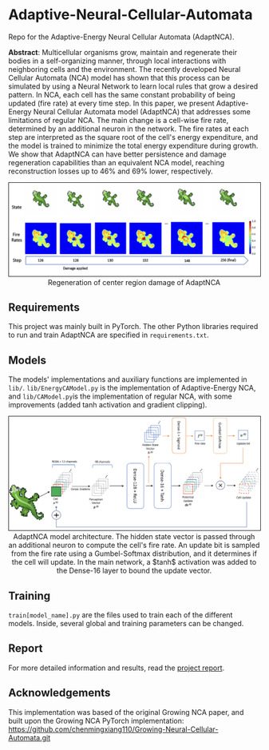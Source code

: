 # Adaptive-Neural-Cellular-Automata
 
Repo for the Adaptive-Energy Neural Cellular Automata (AdaptNCA).

**Abstract**: Multicellular organisms grow, maintain and regenerate their bodies in a self-organizing manner, through local interactions with neighboring cells and the environment. The recently developed Neural Cellular Automata (NCA) model has shown that this process can be simulated by using a Neural Network to learn local rules that grow a desired pattern. In NCA, each cell has the same constant probability of being updated (fire rate) at every time step. In this paper, we present Adaptive-Energy Neural Cellular Automata model (AdaptNCA) that addresses some limitations of regular NCA. The main change is a cell-wise fire rate, determined by an additional neuron in the network. The fire rates at each step are interpreted as the square root of the cell's energy expenditure, and the model is trained to minimize the total energy expenditure during growth. We show that AdaptNCA can have better persistence and damage regeneration capabilities than an equivalent NCA model, reaching reconstruction losses up to 46% and 69% lower, respectively.

<p align="center">
  <img src="./images/damage_center_evolution.png" alt="Regeneration of center region damage of AdaptNCA" width="700" border="1">
  <br>
  Regeneration of center region damage of AdaptNCA
</p>

## Requirements

This project was mainly built in PyTorch. The other Python libraries required to run and train AdaptNCA are specified in `requirements.txt`.

## Models

The models' implementations and auxiliary functions are implemented in `lib/`. `lib/EnergyCAModel.py` is the implementation of Adaptive-Energy NCA, and `lib/CAModel.py`is the implementation of regular NCA, with some improvements (added tanh activation and gradient clipping).

<p align="center">
  <img src="./images/adaptnca_architecture.png" alt="AdaptNCA architecture" width="700" border="1">
  <br>
  AdaptNCA model architecture. The hidden state vector is passed through an additional neuron to compute the cell's fire rate. An update bit is sampled from the fire rate using a Gumbel-Softmax distribution, and it determines if the cell will update. In the main network, a $tanh$ activation was added to the Dense-16 layer to bound the update vector.
</p>

## Training

`train[model_name].py` are the files used to train each of the different models. Inside, several global and training parameters can be changed.

## Report
For more detailed information and results, read the [project report](data/AdaptNCA_ICML_2023.pdf).
## Acknowledgements

This implementation was based of the original Growing NCA paper, and built upon the Growing NCA PyTorch implementation: https://github.com/chenmingxiang110/Growing-Neural-Cellular-Automata.git
